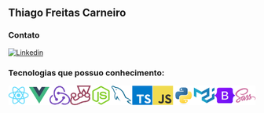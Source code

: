 
  ## Thiago Freitas Carneiro


### Contato
[![Linkedin](https://img.shields.io/badge/LinkedIn-0077B5?style=for-the-badge&logo=linkedin&logoColor=white)](https://www.linkedin.com/in/thiago-freitas-carneiro-39359270/)


### Tecnologias que possuo conhecimento:
 <div style="display:flex">

<img align="center" alt="react" height="40" width="50" src="https://raw.githubusercontent.com/devicons/devicon/master/icons/react/react-original.svg">
<img align="center" alt="typescript" height="40" width="50" src="https://raw.githubusercontent.com/devicons/devicon/master/icons/vuejs/vuejs-original.svg">
<img align="center" alt="redux" height="40" width="50" src="https://raw.githubusercontent.com/devicons/devicon/master/icons/redux/redux-original.svg">
<img align="center" alt="jest" height="40" width="50" src="https://raw.githubusercontent.com/devicons/devicon/master/icons/jest/jest-plain.svg">

<img align="center" alt="nodejs" height="40" width="50" src="https://raw.githubusercontent.com/devicons/devicon/master/icons/nodejs/nodejs-original.svg">
<img align="center" alt="postgresql" height="40" width="50" src="https://raw.githubusercontent.com/devicons/devicon/master/icons/mysql/mysql-original.svg">

<img align="center" alt="typescript" height="40" width="50" src="https://raw.githubusercontent.com/devicons/devicon/master/icons/typescript/typescript-original.svg">
<img align="center" alt="typescript" height="40" width="50" src="https://raw.githubusercontent.com/devicons/devicon/master/icons/javascript/javascript-original.svg">
<img align="center" alt="typescript" height="40" width="50" src="https://raw.githubusercontent.com/devicons/devicon/master/icons/python/python-original.svg">

<img align="center" alt="materialui" height="40" width="50" src="https://raw.githubusercontent.com/devicons/devicon/master/icons/materialui/materialui-original.svg">
<img align="center" alt="materialui" height="40" width="50" src="https://raw.githubusercontent.com/devicons/devicon/master/icons/bootstrap/bootstrap-original.svg">
<img align="center" alt="materialui" height="40" width="50" src="https://raw.githubusercontent.com/devicons/devicon/master/icons/sass/sass-original.svg">


</div>




 




